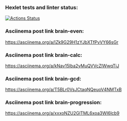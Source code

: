 ### Hexlet tests and linter status:
[![Actions Status](https://github.com/leovas1972/frontend-project-lvl1/workflows/hexlet-check/badge.svg)](https://github.com/leovas1972/frontend-project-lvl1/actions)
### Asciinema post link brain-even:
https://asciinema.org/a/IZk9G29H1zYJbXTfPvVY66sGr
### Asciinema post link brain-calc:
https://asciinema.org/a/kNav15lba2yMuQVVcZlWwqTiJ
### Asciinema post link brain-gcd:
https://asciinema.org/a/T5BLr0VsJCtaqNQeuoV4NMTxB
### Asciinema post link brain-progression:
https://asciinema.org/a/xxxoNZU2GlTML6xoa3WI6lcb9